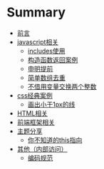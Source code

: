 # Summary
* [前言](README.md)
* [javascript相关]()
  * [includes使用](js算法/20181224.md)
  * [构造函数返回案例](js算法/20181226.md)
  * [申明提前](js算法/20181227.md)
  * [简单数组去重](js算法/20181228.md)
  * [不借用变量交换两个整数](js算法/20181229.md)
* [css经典案例]()
  * [画出小于1px的线](css效果经典案例/20181225.md)
* [HTML相关]()
* [前端框架相关]()
* [主题分享]()
  * [你不知道的this指向](主题分享/分享文档/你不知道的this指向.pptx)
* [其他（内部访问）]()
  * [编码规范](https://wiki.bestpay.com.cn/pages/viewpage.action?pageId=25265836)

